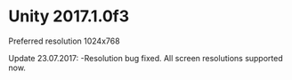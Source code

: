 # Unity 2017.1.0f3

Preferred resolution 1024x768

Update 23.07.2017:
-Resolution bug fixed. All screen resolutions supported now.
